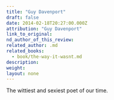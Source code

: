 ```yaml
---
title: "Guy Davenport"
draft: false
date: 2014-02-18T20:27:00.000Z
attribution: "Guy Davenport"
link_to_original:
nd_author_of_this_review:
related_author: .md
related_books:
  - book/the-way-it-wasnt.md
description:
weight:
layout: none
---
```

The wittiest and sexiest poet of our time.


